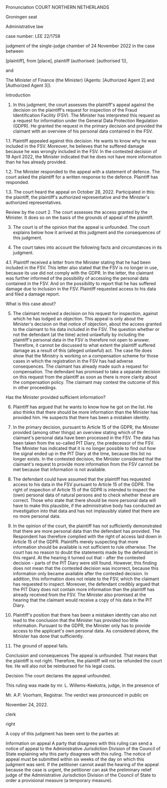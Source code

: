 Pronunciation
COURT NORTHERN NETHERLANDS

Groningen seat

Administrative law

case number: LEE 22/1758

judgment of the single-judge chamber of 24 November 2022 in the case between

\[plaintiff\], from \[place\], plaintiff
(authorised: \[authorised 1\]),

and

The Minister of Finance (the Minister)
(Agents: \[Authorized Agent 2\] and \[Authorized Agent 3\]).

Introduction
1. In this judgment, the court assesses the plaintiff's appeal against the decision on the plaintiff's request for inspection of the Fraud Identification Facility (FSV). The Minister has interpreted this request as a request for information under the General Data Protection Regulation (GDPR). He granted the request in the primary decision and provided the claimant with an overview of his personal data contained in the FSV.

1.1.
Plaintiff appealed against this decision. He wants to know why he was included in the FSV. Moreover, he believes that he suffered damage because he was wrongly included in the FSV. In the contested decision of 19 April 2022, the Minister indicated that he does not have more information than he has already provided.

1.2.
The Minister responded to the appeal with a statement of defence. The court asked the plaintiff for a written response to the defence. Plaintiff has responded.

1.3.
The court heard the appeal on October 28, 2022. Participated in this: the plaintiff, the plaintiff's authorized representative and the Minister's authorized representatives.

Review by the court
2. The court assesses the access granted by the Minister. It does so on the basis of the grounds of appeal of the plaintiff.

3. The court is of the opinion that the appeal is unfounded. The court explains below how it arrived at this judgment and the consequences of this judgment.

4. The court takes into account the following facts and circumstances in its judgment.

4.1.
Plaintiff received a letter from the Minister stating that he had been included in the FSV. This letter also stated that the FSV is no longer in use, because its use did not comply with the GDPR. In the letter, the claimant was further informed of the possibility of accessing the personal data contained in the FSV. And on the possibility to report that he has suffered damage due to inclusion in the FSV. Plaintiff requested access to his data and filed a damage report.

What is this case about?

5. The claimant received a decision on his request for inspection, against which he has lodged an objection. This appeal is only about the Minister's decision on that notice of objection, about the access granted to the claimant to his data included in the FSV. The question whether or not the defendant (at the time) acted unlawfully by including the plaintiff's personal data in the FSV is therefore not open to answer. Therefore, it cannot be discussed to what extent the plaintiff suffered damage as a result of this (alleged unlawful) act. The case file does show that the Ministry is working on a compensation scheme for those cases in which the registration in the FSV has had adverse consequences. The claimant has already made such a request for compensation. The defendant has promised to take a separate decision on this request from the plaintiff as soon as there is more clarity about the compensation policy. The claimant may contest the outcome of this in other proceedings.

Has the Minister provided sufficient information?

6. Plaintiff has argued that he wants to know how he got on the list. He also thinks that there should be more information than the Minister has provided him. He suspects that there has been a mistaken identity.

7. In the primary decision, pursuant to Article 15 of the GDPR, the Minister provided (among other things) an overview stating which of the claimant's personal data have been processed in the FSV. The data has been taken from the so-called PIT Diary, the predecessor of the FSV. The Minister has indicated that it is no longer possible to find out how the signal ended up in the PIT Diary at the time, because this list no longer exists. In the contested decision, the Minister considered that the claimant's request to provide more information from the FSV cannot be met because that information is not available.

8. The defendant could have assumed that the plaintiff has requested access to his data in the FSV pursuant to Article 15 of the GDPR. The right of inspection of Article 15 of the GDPR is intended to inspect the (own) personal data of natural persons and to check whether these are correct. Those who state that there should be more personal data will have to make this plausible, if the administrative body has conducted an investigation into that data and has not implausibly stated that there are no more personal data.

9. In the opinion of the court, the plaintiff has not sufficiently demonstrated that there are more personal data than the defendant has provided. The Respondent has therefore complied with the right of access laid down in Article 15 of the GDPR. Plaintiffs merely suspecting that more information should be available is not sufficient to rule otherwise. The court has no reason to doubt the statements made by the defendant in this regard. At the hearing it turned out that - after the contested decision - parts of the PIT Diary were still found. However, this finding does not mean that the contested decision was incorrect, because this information only became available after the contested decision. In addition, this information does not relate to the FSV, which the claimant has requested to inspect. Moreover, the defendant credibly argued that the PIT Diary does not contain more information than the plaintiff has already received from the FSV. The Minister also promised at the hearing that the claimant would receive a copy of his data in the PIT Diary.

10. Plaintiff's position that there has been a mistaken identity can also not lead to the conclusion that the Minister has provided too little information. Pursuant to the GDPR, the Minister only has to provide access to the applicant's own personal data. As considered above, the Minister has done that sufficiently.

11. The ground of appeal fails.

Conclusion and consequences
The appeal is unfounded. That means that the plaintiff is not right. Therefore, the plaintiff will not be refunded the court fee. He will also not be reimbursed for his legal costs.

Decision
The court declares the appeal unfounded.

This ruling was made by mr. L. Willems-Keekstra, judge, in the presence of

Mr. A.P. Voorham, Registrar. The verdict was pronounced in public on

November 24, 2022.

clerk

right

A copy of this judgment has been sent to the parties at:

Information on appeal
A party that disagrees with this ruling can send a notice of appeal to the Administrative Jurisdiction Division of the Council of State explaining why this party disagrees with this ruling. The notice of appeal must be submitted within six weeks of the day on which this judgment was sent. If the petitioner cannot await the hearing of the appeal because the case is urgent, the petitioner can ask the preliminary relief judge of the Administrative Jurisdiction Division of the Council of State to order a provisional measure (a temporary measure).
